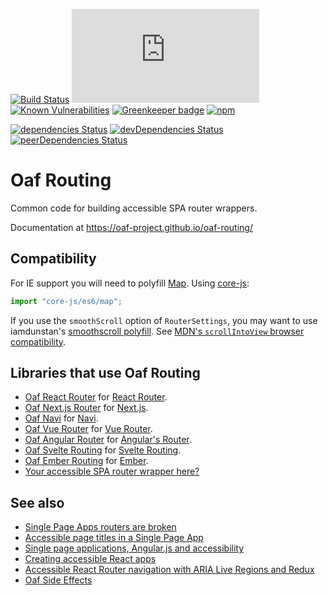 [![Build Status](https://travis-ci.org/oaf-project/oaf-routing.svg?branch=master)](https://travis-ci.org/oaf-project/oaf-routing)
[![type-coverage](https://img.shields.io/badge/dynamic/json.svg?label=type-coverage&prefix=%E2%89%A5&suffix=%&query=$.typeCoverage.atLeast&uri=https%3A%2F%2Fraw.githubusercontent.com%2Foaf-project%2Foaf-routing%2Fmaster%2Fpackage.json)](https://github.com/plantain-00/type-coverage)
[![Known Vulnerabilities](https://snyk.io/test/github/oaf-project/oaf-routing/badge.svg?targetFile=package.json)](https://snyk.io/test/github/oaf-project/oaf-routing?targetFile=package.json)
[![Greenkeeper badge](https://badges.greenkeeper.io/oaf-project/oaf-routing.svg)](https://greenkeeper.io/)
[![npm](https://img.shields.io/npm/v/oaf-routing.svg)](https://www.npmjs.com/package/oaf-routing)

[![dependencies Status](https://david-dm.org/oaf-project/oaf-routing/status.svg)](https://david-dm.org/oaf-project/oaf-routing)
[![devDependencies Status](https://david-dm.org/oaf-project/oaf-routing/dev-status.svg)](https://david-dm.org/oaf-project/oaf-routing?type=dev)
[![peerDependencies Status](https://david-dm.org/oaf-project/oaf-routing/peer-status.svg)](https://david-dm.org/oaf-project/oaf-routing?type=peer)

# Oaf Routing

Common code for building accessible SPA router wrappers.

Documentation at https://oaf-project.github.io/oaf-routing/

## Compatibility

For IE support you will need to polyfill [Map](https://developer.mozilla.org/en-US/docs/Web/JavaScript/Reference/Global_Objects/Map#Browser_compatibility). Using [core-js](https://github.com/zloirock/core-js):

```javascript
import "core-js/es6/map";
```

If you use the `smoothScroll` option of `RouterSettings`, you may want to use iamdunstan's [smoothscroll polyfill](https://github.com/iamdustan/smoothscroll). See [MDN's `scrollIntoView` browser compatibility](https://developer.mozilla.org/en-US/docs/Web/API/Element/scrollIntoView#Browser_compatibility).

## Libraries that use Oaf Routing
* [Oaf React Router](https://github.com/oaf-project/oaf-react-router) for [React Router](https://github.com/ReactTraining/react-router).
* [Oaf Next.js Router](https://github.com/oaf-project/oaf-next.js-router) for [Next.js](https://github.com/zeit/next.js/).
* [Oaf Navi](https://github.com/oaf-project/oaf-navi) for [Navi](https://github.com/frontarm/navi).
* [Oaf Vue Router](https://github.com/oaf-project/oaf-vue-router) for [Vue Router](https://router.vuejs.org/).
* [Oaf Angular Router](https://github.com/oaf-project/oaf-angular-router) for [Angular's Router](https://angular.io/guide/router).
* [Oaf Svelte Routing](https://github.com/oaf-project/oaf-svelte-routing) for [Svelte Routing](https://github.com/EmilTholin/svelte-routing).
* [Oaf Ember Routing](https://github.com/oaf-project/oaf-ember-routing) for [Ember](https://guides.emberjs.com/release/routing/).
* [Your accessible SPA router wrapper here?](https://github.com/oaf-project/oaf-routing/labels/new-impl)

## See also
* [Single Page Apps routers are broken](https://medium.com/@robdel12/single-page-apps-routers-are-broken-255daa310cf)
* [Accessible page titles in a Single Page App](https://hiddedevries.nl/en/blog/2018-07-19-accessible-page-titles-in-a-single-page-app)
* [Single page applications, Angular.js and accessibility](http://simplyaccessible.com/article/spangular-accessibility)
* [Creating accessible React apps](https://simplyaccessible.com/article/react-a11y/)
* [Accessible React Router navigation with ARIA Live Regions and Redux](https://almerosteyn.com/2017/03/accessible-react-navigation)
* [Oaf Side Effects](https://github.com/oaf-project/oaf-side-effects)
